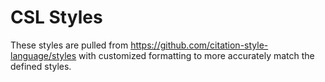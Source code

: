 # CSL Styles

These styles are pulled from https://github.com/citation-style-language/styles with customized formatting to more
accurately match the defined styles.
